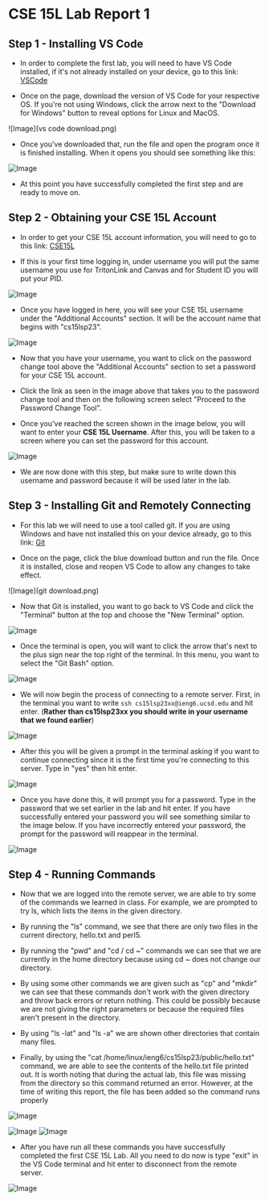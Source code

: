# **CSE 15L Lab Report 1**

## Step 1 - Installing VS Code

- In order to complete the first lab, you will need to have VS Code installed, if it's not already installed on your device, go to this link: [VSCode](https://code.visualstudio.com/)

- Once on the page, download the version of VS Code for your respective OS. If you're not using Windows, click the arrow next to the "Download for Windows" button to reveal options for Linux and MacOS.

![Image](vs code download.png)

- Once you've downloaded that, run the file and open the program once it is finished installing. When it opens you should see something like this:

![Image](vscode.png)

- At this point you have successfully completed the first step and are ready to move on.

## Step 2 - Obtaining your CSE 15L Account

- In order to get your CSE 15L account information, you will need to go to this link: [CSE15L](https://sdacs.ucsd.edu/~icc/index.php)

- If this is your first time logging in, under username you will put the same username you use for TritonLink and Canvas and for Student ID you will put your PID.

![Image](login.png)

- Once you have logged in here, you will see your CSE 15L username under the "Additional Accounts" section. It will be the account name that begins with "cs15lsp23".

![Image](sure.png)

- Now that you have your username, you want to click on the password change tool above the "Additional Accounts" section to set a password for your CSE 15L account.

- Click the link as seen in the image above that takes you to the password change tool and then on the following screen select "Proceed to the Password Change Tool".

- Once you've reached the screen shown in the image below, you will want to enter your **CSE 15L Username**. After this, you will be taken to a screen where you can set the password for this account.

![Image](cse15lacc.png)

- We are now done with this step, but make sure to write down this username and password because it will be used later in the lab.

## Step 3 - Installing Git and Remotely Connecting

- For this lab we will need to use a tool called git. If you are using Windows and have not installed this on your device already, go to this link: [Git](https://gitforwindows.org/)

- Once on the page, click the blue download button and run the file. Once it is installed, close and reopen VS Code to allow any changes to take effect.

![Image](git download.png)

- Now that Git is installed, you want to go back to VS Code and click the "Terminal" button at the top and choose the "New Terminal" option. 

![Image](newterminal.png)

- Once the terminal is open, you will want to click the arrow that's next to the plus sign near the top right of the terminal. In this menu, you want to select the "Git Bash" option.

![Image](terminal.png)

- We will now begin the process of connecting to a remote server. First, in the terminal you want to write `ssh cs15lsp23xx@ieng6.ucsd.edu` and hit enter. (**Rather than cs15lsp23xx you should write in your username that we found earlier**)

![Image](ssh.png)

- After this you will be given a prompt in the terminal asking if you want to continue connecting since it is the first time you're connecting to this server. Type in "yes" then hit enter.

![Image](trust.png)

- Once you have done this, it will prompt you for a password. Type in the password that we set earlier in the lab and hit enter. If you have successfully entered your password you will see something similar to the image below. If you have incorrectly entered your password, the prompt for the password will reappear in the terminal.

![Image](success.png)

## Step 4 - Running Commands

- Now that we are logged into the remote server, we are able to try some of the commands we learned in class. For example, we are prompted to try ls, which lists the items in the given directory.

- By running the "ls" command, we see that there are only two files in the current directory, hello.txt and perl5.

- By running the "pwd" and "cd / cd ~" commands we can see that we are currently in the home directory because using cd ~ does not change our directory.

- By using some other commands we are given such as "cp" and "mkdir" we can see that these commands don't work with the given directory and throw back errors or return nothing. This could be possibly because we are not giving the right parameters or because the required files aren't present in the directory.

- By using "ls -lat" and "ls -a" we are shown other directories that contain many files.

- Finally, by using the "cat /home/linux/ieng6/cs15lsp23/public/hello.txt" command, we are able to see the contents of the hello.txt file printed out. It is worth noting that during the actual lab, this file was missing from the directory so this command returned an error. However, at the time of writing this report, the file has been added so the command runs properly

![Image](commands.png)

![Image](cd.png) ![Image](ls.png)

- After you have run all these commands you have successfully completed the first CSE 15L Lab. All you need to do now is type "exit" in the VS Code terminal and hit enter to disconnect from the remote server.

![Image](exit.png)

